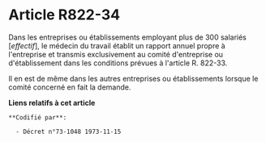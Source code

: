 # Article R822-34

Dans les entreprises ou établissements employant plus de 300 salariés [*effectif*], le médecin du travail établit un rapport
annuel propre à l'entreprise et transmis exclusivement au comité d'entreprise ou d'établissement dans les conditions prévues
à l'article R. 822-33.

Il en est de même dans les autres entreprises ou établissements lorsque le comité concerné en fait la demande.

**Liens relatifs à cet article**

	**Codifié par**:

	  - Décret n°73-1048 1973-11-15
